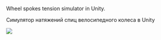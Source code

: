Wheel spokes tension simulator in Unity.

Симулятор натяжений спиц велосипедного колеса в Unity

![](https://github.com/iperov/Tensoid/blob/master/Screenshots/1.jpg)
